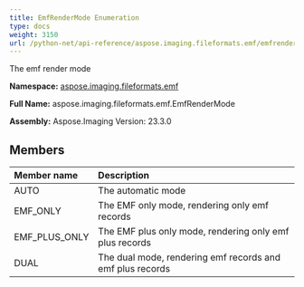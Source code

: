 ```yaml
---
title: EmfRenderMode Enumeration
type: docs
weight: 3150
url: /python-net/api-reference/aspose.imaging.fileformats.emf/emfrendermode/
---
```


The emf render mode

**Namespace:** [aspose.imaging.fileformats.emf](/imaging/python-net/api-reference/aspose.imaging.fileformats.emf/)

**Full Name:** aspose.imaging.fileformats.emf.EmfRenderMode

**Assembly:**  Aspose.Imaging Version: 23.3.0

## **Members**
|**Member name**|**Description**|
| :- | :- |
|AUTO|The automatic mode|
|EMF_ONLY|The EMF only mode, rendering only emf records|
|EMF_PLUS_ONLY|The EMF plus only mode, rendering only emf plus records|
|DUAL|The dual mode, rendering emf records and emf plus records|
